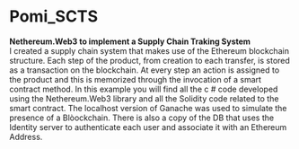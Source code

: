 # Pomi_SCTS
**Nethereum.Web3 to implement a Supply Chain Traking System** <br/>
I created a supply chain system that makes use of the Ethereum blockchain structure. Each step of the product, from creation to each transfer, is stored as a transaction on the blockchain. At every step an action is assigned to the product and this is memorized through the invocation of a smart contract method. In this example you will find all the c # code developed using the Nethereum.Web3 library and all the Solidity code related to the smart contract. The localhost version of Ganache was used to simulate the presence of a Blòockchain. There is also a copy of the DB that uses the Identity server to authenticate each user and associate it with an Ethereum Address.
